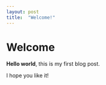 ```yaml
---
layout: post
title:  "Welcome!"
---
```


# Welcome

**Hello world**, this is my first blog post.

I hope you like it!